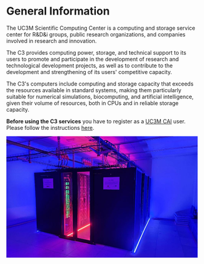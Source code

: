 # General Information

The UC3M Scientific Computing Center is a computing and storage service center for R&D&i groups, public research organizations, and companies involved in research and innovation.

The C3 provides computing power, storage, and technical support to its users to promote and participate in the development of research and technological development projects, as well as to contribute to the development and strengthening of its users' competitive capacity.

The C3's computers include computing and storage capacity that exceeds the resources available in standard systems, making them particularly suitable for numerical simulations, biocomputing, and artificial intelligence, given their volume of resources, both in CPUs and in reliable storage capacity.

**Before using the C3 services** you have to register as a [UC3M CAI](https://www.uc3m.es/corefacilities/home) user. Please follow the instructions [here](https://www.uc3m.es/corefacilities/new-users).

![C3 Photo](assets/images/1371435134390.jpg)